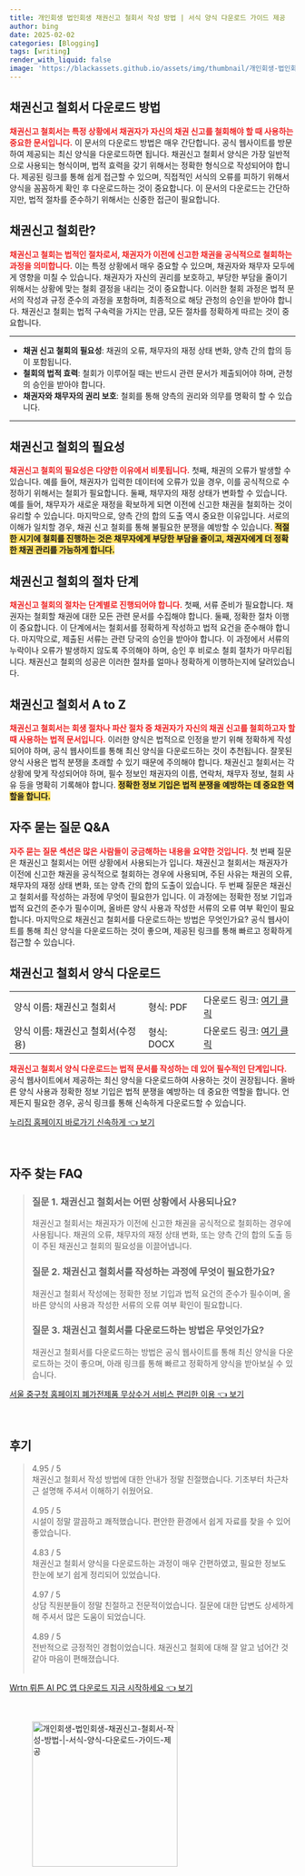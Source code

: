 ```yaml
---
title: 개인회생 법인회생 채권신고 철회서 작성 방법 | 서식 양식 다운로드 가이드 제공
author: bing
date: 2025-02-02
categories: [Blogging]
tags: [writing]
render_with_liquid: false
image: 'https://blackassets.github.io/assets/img/thumbnail/개인회생-법인회생-채권신고-철회서-작성-방법-|-서식-양식-다운로드-가이드-제공.webp'
---
```



<h2 id='채권신고_철회서_다운로드'>채권신고 철회서 다운로드 방법</h2>

<p><b><span style="color: #ee2323;">채권신고 철회서는 특정 상황에서 채권자가 자신의 채권 신고를 철회해야 할 때 사용하는 중요한 문서입니다.</span></b> 이 문서의 다운로드 방법은 매우 간단합니다. 공식 웹사이트를 방문하여 제공되는 최신 양식을 다운로드하면 됩니다. 채권신고 철회서 양식은 가장 일반적으로 사용되는 형식이며, 법적 효력을 갖기 위해서는 정확한 형식으로 작성되어야 합니다. 제공된 링크를 통해 쉽게 접근할 수 있으며, 직접적인 서식의 오류를 피하기 위해서 양식을 꼼꼼하게 확인 후 다운로드하는 것이 중요합니다. 이 문서의 다운로드는 간단하지만, 법적 절차를 준수하기 위해서는 신중한 접근이 필요합니다.</p>

<h2 id='채권신고_철회_정의'>채권신고 철회란?</h2>

<p><b><span style="color: #ee2323;">채권신고 철회는 법적인 절차로서, 채권자가 이전에 신고한 채권을 공식적으로 철회하는 과정을 의미합니다.</span></b> 이는 특정 상황에서 매우 중요할 수 있으며, 채권자와 채무자 모두에게 영향을 미칠 수 있습니다. 채권자가 자신의 권리를 보호하고, 부당한 부담을 줄이기 위해서는 상황에 맞는 철회 결정을 내리는 것이 중요합니다. 이러한 철회 과정은 법적 문서의 작성과 규정 준수의 과정을 포함하며, 최종적으로 해당 관청의 승인을 받아야 합니다. 채권신고 철회는 법적 구속력을 가지는 만큼, 모든 절차를 정확하게 따르는 것이 중요합니다.</p>

<hr />

<ul>
    <li><b>채권 신고 철회의 필요성</b>: 채권의 오류, 채무자의 재정 상태 변화, 양측 간의 합의 등이 포함됩니다.</li>
    <li><b>철회의 법적 효력</b>: 철회가 이루어질 때는 반드시 관련 문서가 제출되어야 하며, 관청의 승인을 받아야 합니다.</li>
    <li><b>채권자와 채무자의 권리 보호</b>: 철회를 통해 양측의 권리와 의무를 명확히 할 수 있습니다.</li>
</ul>

<hr />

<h2 id='채권신고_철회의_필요성'>채권신고 철회의 필요성</h2>

<p><b><span style="color: #ee2323;">채권신고 철회의 필요성은 다양한 이유에서 비롯됩니다.</span></b> 첫째, 채권의 오류가 발생할 수 있습니다. 예를 들어, 채권자가 입력한 데이터에 오류가 있을 경우, 이를 공식적으로 수정하기 위해서는 철회가 필요합니다. 둘째, 채무자의 재정 상태가 변화할 수 있습니다. 예를 들어, 채무자가 새로운 재정을 확보하게 되면 이전에 신고한 채권을 철회하는 것이 유리할 수 있습니다. 마지막으로, 양측 간의 합의 도출 역시 중요한 이유입니다. 서로의 이해가 일치할 경우, 채권 신고 철회를 통해 불필요한 분쟁을 예방할 수 있습니다. <b><span style="background-color: #ffe066;">적절한 시기에 철회를 진행하는 것은 채무자에게 부당한 부담을 줄이고, 채권자에게 더 정확한 채권 관리를 가능하게 합니다.</span></b></p>

<h2 id='채권신고_철회_절차_단계'>채권신고 철회의 절차 단계</h2>

<p><b><span style="color: #ee2323;">채권신고 철회의 절차는 단계별로 진행되어야 합니다.</span></b> 첫째, 서류 준비가 필요합니다. 채권자는 철회할 채권에 대한 모든 관련 문서를 수집해야 합니다. 둘째, 정확한 절차 이행이 중요합니다. 이 단계에서는 철회서를 정확하게 작성하고 법적 요건을 준수해야 합니다. 마지막으로, 제출된 서류는 관련 당국의 승인을 받아야 합니다. 이 과정에서 서류의 누락이나 오류가 발생하지 않도록 주의해야 하며, 승인 후 비로소 철회 절차가 마무리됩니다. 채권신고 철회의 성공은 이러한 절차를 얼마나 정확하게 이행하는지에 달려있습니다.</p>

<h2 id='채권신고_철회서_A_to_Z'>채권신고 철회서 A to Z</h2>

<p><b><span style="color: #ee2323;">채권신고 철회서는 회생 절차나 파산 절차 중 채권자가 자신의 채권 신고를 철회하고자 할 때 사용하는 법적 문서입니다.</span></b> 이러한 양식은 법적으로 인정을 받기 위해 정확하게 작성되어야 하며, 공식 웹사이트를 통해 최신 양식을 다운로드하는 것이 추천됩니다. 잘못된 양식 사용은 법적 분쟁을 초래할 수 있기 때문에 주의해야 합니다. 채권신고 철회서는 각 상황에 맞게 작성되어야 하며, 필수 정보인 채권자의 이름, 연락처, 채무자 정보, 철회 사유 등을 명확히 기록해야 합니다. <b><span style="background-color: #ffe066;">정확한 정보 기입은 법적 분쟁을 예방하는 데 중요한 역할을 합니다.</span></b></p>

<h2 id='자주_묻는_질문'>자주 묻는 질문 Q&A</h2>

<p><b><span style="color: #ee2323;">자주 묻는 질문 섹션은 많은 사람들이 궁금해하는 내용을 요약한 것입니다.</span></b> 첫 번째 질문은 채권신고 철회서는 어떤 상황에서 사용되는가 입니다. 채권신고 철회서는 채권자가 이전에 신고한 채권을 공식적으로 철회하는 경우에 사용되며, 주된 사유는 채권의 오류, 채무자의 재정 상태 변화, 또는 양측 간의 합의 도출이 있습니다. 두 번째 질문은 채권신고 철회서를 작성하는 과정에 무엇이 필요한가 입니다. 이 과정에는 정확한 정보 기입과 법적 요건의 준수가 필수이며, 올바른 양식 사용과 작성한 서류의 오류 여부 확인이 필요합니다. 마지막으로 채권신고 철회서를 다운로드하는 방법은 무엇인가요? 공식 웹사이트를 통해 최신 양식을 다운로드하는 것이 좋으며, 제공된 링크를 통해 빠르고 정확하게 접근할 수 있습니다.</p>

<h2 id='채권신고_철회서_양식_다운로드'>채권신고 철회서 양식 다운로드</h2>

<table>
    <tr>
        <td>양식 이름: 채권신고 철회서</td>
        <td>형식: PDF</td>
        <td>다운로드 링크: <a href="https://example.com/download" target="_blank">여기 클릭</a></td>
    </tr>
    <tr>
        <td>양식 이름: 채권신고 철회서(수정용)</td>
        <td>형식: DOCX</td>
        <td>다운로드 링크: <a href="https://example.com/download" target="_blank">여기 클릭</a></td>
    </tr>
</table>

<p><b><span style="color: #ee2323;">채권신고 철회서 양식 다운로드는 법적 문서를 작성하는 데 있어 필수적인 단계입니다.</span></b> 공식 웹사이트에서 제공하는 최신 양식을 다운로드하여 사용하는 것이 권장됩니다. 올바른 양식 사용과 정확한 정보 기입은 법적 분쟁을 예방하는 데 중요한 역할을 합니다. 언제든지 필요한 경우, 공식 링크를 통해 신속하게 다운로드할 수 있습니다.</p>


<p><a class="click-button" title="누리집 홈페이지 바로가기 신속하게" href="https://blackassets.github.io/posts/%EB%88%84%EB%A6%AC%EC%A7%91-%ED%99%88%ED%8E%98%EC%9D%B4%EC%A7%80-%EB%B0%94%EB%A1%9C%EA%B0%80%EA%B8%B0-%EC%8B%A0%EC%86%8D%ED%95%98%EA%B2%8C/" rel="dofollow">누리집 홈페이지 바로가기 신속하게 👈 보기</a></p><br>
<h2 id='자주_찾는_FAQ'>자주 찾는 FAQ</h2>
<div itemscope="" itemtype="https://schema.org/FAQPage"> 
<blockquote> 
<div itemscope="" itemprop="mainEntity" itemtype="https://schema.org/Question"> 
<h3 itemprop="name">질문 1. 채권신고 철회서는 어떤 상황에서 사용되나요?</h3> 
<div itemscope="" itemprop="acceptedAnswer" itemtype="https://schema.org/Answer"> 
<span itemprop="text"> 
<p>채권신고 철회서는 채권자가 이전에 신고한 채권을 공식적으로 철회하는 경우에 사용됩니다. 채권의 오류, 채무자의 재정 상태 변화, 또는 양측 간의 합의 도출 등이 주된 채권신고 철회의 필요성을 이끌어냅니다.</p> 
</span> 
</div> 
</div> 

<div itemscope="" itemprop="mainEntity" itemtype="https://schema.org/Question"> 
<h3 itemprop="name">질문 2. 채권신고 철회서를 작성하는 과정에 무엇이 필요한가요?</h3> 
<div itemscope="" itemprop="acceptedAnswer" itemtype="https://schema.org/Answer"> 
<span itemprop="text"> 
<p>채권신고 철회서 작성에는 정확한 정보 기입과 법적 요건의 준수가 필수이며, 올바른 양식의 사용과 작성한 서류의 오류 여부 확인이 필요합니다.</p> 
</span> 
</div> 
</div> 

<div itemscope="" itemprop="mainEntity" itemtype="https://schema.org/Question"> 
<h3 itemprop="name">질문 3. 채권신고 철회서를 다운로드하는 방법은 무엇인가요?</h3> 
<div itemscope="" itemprop="acceptedAnswer" itemtype="https://schema.org/Answer"> 
<span itemprop="text"> 
<p>채권신고 철회서를 다운로드하는 방법은 공식 웹사이트를 통해 최신 양식을 다운로드하는 것이 좋으며, 아래 링크를 통해 빠르고 정확하게 양식을 받아보실 수 있습니다.</p> 
</span> 
</div> 
</div> 
</blockquote> 
</div>
<p><a class="click-button" title="서울 중구청 홈페이지 폐가전제품 무상수거 서비스 편리한 이용" href="https://blackassets.github.io/posts/%EC%84%9C%EC%9A%B8-%EC%A4%91%EA%B5%AC%EC%B2%AD-%ED%99%88%ED%8E%98%EC%9D%B4%EC%A7%80-%ED%8F%90%EA%B0%80%EC%A0%84%EC%A0%9C%ED%92%88-%EB%AC%B4%EC%83%81%EC%88%98%EA%B1%B0-%EC%84%9C%EB%B9%84%EC%8A%A4-%ED%8E%B8%EB%A6%AC%ED%95%9C-%EC%9D%B4%EC%9A%A9/" rel="dofollow">서울 중구청 홈페이지 폐가전제품 무상수거 서비스 편리한 이용 👈 보기</a></p><br>
<h2 id='후기'>후기</h2>
<div itemscope itemtype="https://schema.org/Product">
  <blockquote>
  <div itemprop="review" itemscope itemtype="https://schema.org/Review">
      <div itemprop="reviewRating" itemscope itemtype="https://schema.org/Rating"> <span itemprop="ratingValue">4.95</span> / <span itemprop="bestRating">5</span> </div>
      <span itemprop="reviewBody">채권신고 철회서 작성 방법에 대한 안내가 정말 친절했습니다. 기초부터 차근차근 설명해 주셔서 이해하기 쉬웠어요.</span>
  </div>
  <br>
  <div itemprop="review" itemscope itemtype="https://schema.org/Review">
      <div itemprop="reviewRating" itemscope itemtype="https://schema.org/Rating"> <span itemprop="ratingValue">4.95</span> / <span itemprop="bestRating">5</span> </div>
      <span itemprop="reviewBody">시설이 정말 깔끔하고 쾌적했습니다. 편안한 환경에서 쉽게 자료를 찾을 수 있어 좋았습니다.</span>
  </div>
  <br>
  <div itemprop="review" itemscope itemtype="https://schema.org/Review">
      <div itemprop="reviewRating" itemscope itemtype="https://schema.org/Rating"> <span itemprop="ratingValue">4.83</span> / <span itemprop="bestRating">5</span> </div>
      <span itemprop="reviewBody">채권신고 철회서 양식을 다운로드하는 과정이 매우 간편하였고, 필요한 정보도 한눈에 보기 쉽게 정리되어 있었습니다.</span>
  </div>
  <br>
  <div itemprop="review" itemscope itemtype="https://schema.org/Review">
      <div itemprop="reviewRating" itemscope itemtype="https://schema.org/Rating"> <span itemprop="ratingValue">4.97</span> / <span itemprop="bestRating">5</span> </div>
      <span itemprop="reviewBody">상담 직원분들이 정말 친절하고 전문적이었습니다. 질문에 대한 답변도 상세하게 해 주셔서 많은 도움이 되었습니다.</span>
  </div>
  <br>
  <div itemprop="review" itemscope itemtype="https://schema.org/Review">
      <div itemprop="reviewRating" itemscope itemtype="https://schema.org/Rating"> <span itemprop="ratingValue">4.89</span> / <span itemprop="bestRating">5</span> </div>
      <span itemprop="reviewBody">전반적으로 긍정적인 경험이었습니다. 채권신고 철회에 대해 잘 알고 넘어간 것 같아 마음이 편해졌습니다.</span>
  </div>
  <br>
  </blockquote>
</div>
<p><a class="click-button" title="Wrtn 뤼튼 AI PC 앱 다운로드 지금 시작하세요" href="https://blackassets.github.io/posts/Wrtn-%EB%A4%BC%ED%8A%BC-AI-PC-%EC%95%B1-%EB%8B%A4%EC%9A%B4%EB%A1%9C%EB%93%9C-%EC%A7%80%EA%B8%88-%EC%8B%9C%EC%9E%91%ED%95%98%EC%84%B8%EC%9A%94/" rel="dofollow">Wrtn 뤼튼 AI PC 앱 다운로드 지금 시작하세요 👈 보기</a></p><br>
<figure class="image"><img src="https://blackassets.github.io/assets/img/thumbnail/개인회생-법인회생-채권신고-철회서-작성-방법-|-서식-양식-다운로드-가이드-제공.webp" alt="개인회생-법인회생-채권신고-철회서-작성-방법-|-서식-양식-다운로드-가이드-제공" width="256" height="256"></figure>